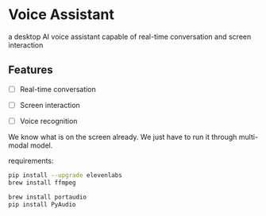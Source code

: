 # Voice Assistant
a desktop AI voice assistant capable of real-time conversation and screen interaction

## Features

- [ ] Real-time conversation
- [ ] Screen interaction
- [ ] Voice recognition


We know what is on the screen already. We just have to run it through multi-modal model.

requirements:

```bash
pip install --upgrade elevenlabs
brew install ffmpeg

brew install portaudio
pip install PyAudio
```
